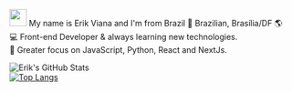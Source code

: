 <img src="https://media.giphy.com/media/ehz3LfVj7NvpY8jYUY/source.gif" width="30px" position="absolute" bottom="0px"> My name is Erik Viana and I'm from Brazil 🏡 Brazilian, Brasília/DF 🌎 <br> 💻 Front-end Developer & always learning new technologies. <br> 🚀 Greater focus on JavaScript, Python, React and NextJs. <br>

![Erik's GitHub Stats](https://github-readme-stats.vercel.app/api?username=kinerik&hide=contribs,prs&theme=nightowl) <br>
[![Top Langs](https://github-readme-stats.vercel.app/api/top-langs/?username=kinerik&layout=compact&theme=nightowl)](https://github.com/kinerik) <br>
